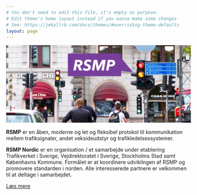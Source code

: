 ```yaml
---
# You don't need to edit this file, it's empty on purpose.
# Edit theme's home layout instead if you wanna make some changes
# See: https://jekyllrb.com/docs/themes/#overriding-theme-defaults
layout: page
---
```


<img src="rsmp.png">

**RSMP** er en åben, moderne og let og fleksibel protokol til kommunikation mellem trafiksignaler, andet veksideudstyr og trafikledelsessystemer.

**RSMP Nordic** er en organisation / et samarbejde under etablering Trafikverket i Sverige, Vejdirektoratet i Sverige, Stockholms Stad samt Københavns Kommune. Formålet er at koordinere udviklingen af RSMP og promovere standarden i norden. Alle interesserede partnere er velkommen til at deltage i samarbejdet.

[Læs mere](/about)